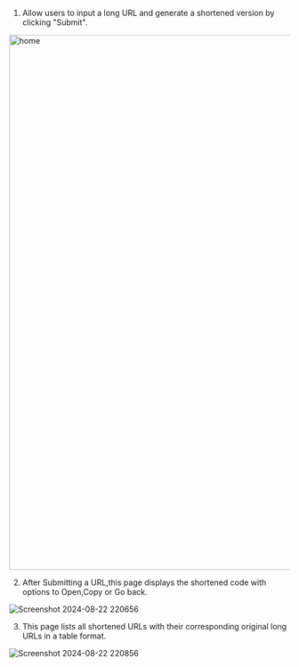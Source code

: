 1. Allow users to input a long URL and generate a shortened version by clicking "Submit".

<img width="960" alt="home" src="https://github.com/user-attachments/assets/316cc25d-2da8-4680-887d-59e78390fa63">




2. After Submitting a URL,this page displays the shortened code with options to Open,Copy or Go back.
 
![Screenshot 2024-08-22 220656](https://github.com/user-attachments/assets/8debe1f4-9663-4cc2-a7d1-29ac564a9355)



3. This page lists all shortened URLs with their corresponding original long URLs in a table format.
 
![Screenshot 2024-08-22 220856](https://github.com/user-attachments/assets/4a5a7eda-805e-4f40-8d45-f061555c77b8)


